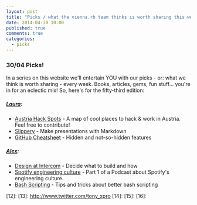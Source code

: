 ```yaml
---
layout: post
title: "Picks / what the vienna.rb team thinks is worth sharing this week"
date: 2014-04-30 10:00
published: true
comments: true
categories:
  - picks
---
```


### 30/04 Picks!

In a series on this website we'll entertain YOU with our picks - or: what we think is worth sharing - every week.
Books, articles, gems, fun stuff... you're in for an eclectic mix! So, here's for the fifty-third edition:

##### [Laura][1]:
  - [Austria Hack Spots][2] - A map of cool places to hack & work in Austria. Feel free to contribute!
  - [Slippery][3] - Make presentations with Markdown
  - [GitHub Cheatsheet][4] - Hidden and not-so-hidden features

##### [Alex][5]:
  - [Design at Intercom][6] - Decide what to build and how
  - [Spotify engineering culture][7] - Part 1 of a Podcast about Spotify's engineering culture.
  - [Bash Scripting][7] - Tips and tricks about better bash scripting


[1]: http://www.twitter.com/alicetragedy
[2]: http://alicetragedy.github.io/hack-spots
[3]: https://github.com/plexus/slippery
[4]: https://github.com/tiimgreen/github-cheat-sheet
[5]: http://www.twitter.com/alexandertacho
[6]: http://insideintercom.io/how-we-design-at-intercom/
[7]: http://labs.spotify.com/2014/03/27/spotify-engineering-culture-part-1/
[8]: http://robertmuth.blogspot.ch/2012/08/better-bash-scripting-in-15-minutes.html
[9]: http://www.twitter.com/beanieboi
[10]:
[11]:
[12]:
[13]: http://www.twitter.com/tony_xpro
[14]:
[15]:
[16]:
